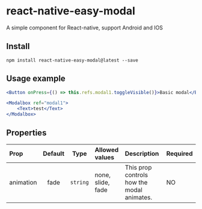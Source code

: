 # react-native-easy-modal
A simple <Modal/> component for React-native, support Android and IOS

## Install
```
npm install react-native-easy-modal@latest --save
```

## Usage example
```jsx
<Button onPress={() => this.refs.modal1.toggleVisible()}>Basic modal</Button>

<Modalbox ref="modal1">
    <Text>test</Text>
</Modalbox>
```

## Properties

| Prop  | Default  | Type | Allowed values | Description | Required
| :------------ |:---------------:| :---------------:| :-----| :-----| :-----|
| animation | fade | `string` | none, slide, fade | This prop controls how the modal animates. | NO
